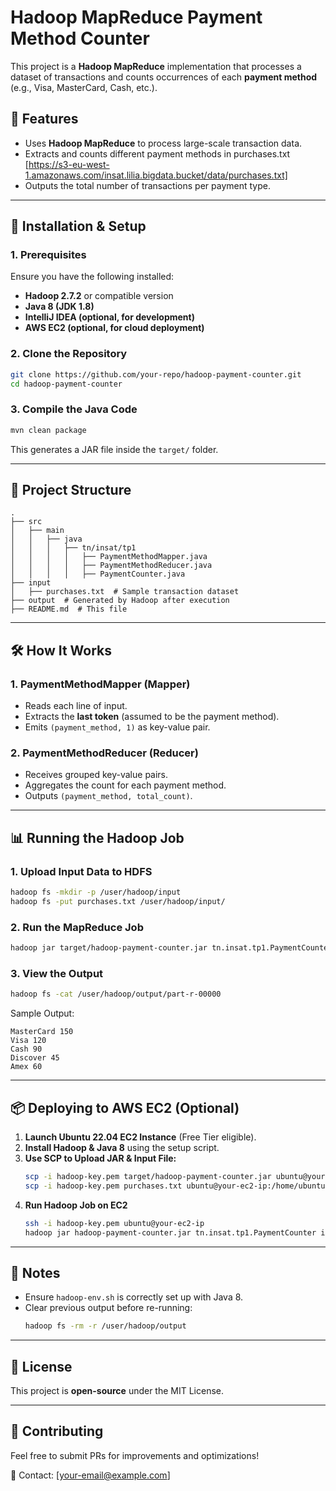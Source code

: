 # Hadoop MapReduce Payment Method Counter

This project is a **Hadoop MapReduce** implementation that processes a dataset of transactions and counts occurrences of each **payment method** (e.g., Visa, MasterCard, Cash, etc.).

## 📌 Features
- Uses **Hadoop MapReduce** to process large-scale transaction data.
- Extracts and counts different payment methods in purchases.txt [https://s3-eu-west-1.amazonaws.com/insat.lilia.bigdata.bucket/data/purchases.txt]
- Outputs the total number of transactions per payment type.

---

## 🚀 Installation & Setup
### **1. Prerequisites**
Ensure you have the following installed:
- **Hadoop 2.7.2** or compatible version
- **Java 8 (JDK 1.8)**
- **IntelliJ IDEA (optional, for development)**
- **AWS EC2 (optional, for cloud deployment)**

### **2. Clone the Repository**
```sh
git clone https://github.com/your-repo/hadoop-payment-counter.git
cd hadoop-payment-counter
```

### **3. Compile the Java Code**
```sh
mvn clean package
```
This generates a JAR file inside the `target/` folder.

---

## 📂 Project Structure
```
.
├── src
│   ├── main
│   │   ├── java
│   │   │   ├── tn/insat/tp1
│   │   │   │   ├── PaymentMethodMapper.java
│   │   │   │   ├── PaymentMethodReducer.java
│   │   │   │   ├── PaymentCounter.java
├── input
│   ├── purchases.txt  # Sample transaction dataset
├── output  # Generated by Hadoop after execution
├── README.md  # This file
```

---

## 🛠 How It Works
### **1. PaymentMethodMapper (Mapper)**
- Reads each line of input.
- Extracts the **last token** (assumed to be the payment method).
- Emits `(payment_method, 1)` as key-value pair.

### **2. PaymentMethodReducer (Reducer)**
- Receives grouped key-value pairs.
- Aggregates the count for each payment method.
- Outputs `(payment_method, total_count)`.

---

## 📊 Running the Hadoop Job
### **1. Upload Input Data to HDFS**
```sh
hadoop fs -mkdir -p /user/hadoop/input
hadoop fs -put purchases.txt /user/hadoop/input/
```

### **2. Run the MapReduce Job**
```sh
hadoop jar target/hadoop-payment-counter.jar tn.insat.tp1.PaymentCounter /user/hadoop/input /user/hadoop/output
```

### **3. View the Output**
```sh
hadoop fs -cat /user/hadoop/output/part-r-00000
```
Sample Output:
```
MasterCard 150
Visa 120
Cash 90
Discover 45
Amex 60
```

---

## 📦 Deploying to AWS EC2 (Optional)
1. **Launch Ubuntu 22.04 EC2 Instance** (Free Tier eligible).
2. **Install Hadoop & Java 8** using the setup script.
3. **Use SCP to Upload JAR & Input File:**
   ```sh
   scp -i hadoop-key.pem target/hadoop-payment-counter.jar ubuntu@your-ec2-ip:/home/ubuntu/
   scp -i hadoop-key.pem purchases.txt ubuntu@your-ec2-ip:/home/ubuntu/
   ```
4. **Run Hadoop Job on EC2**
   ```sh
   ssh -i hadoop-key.pem ubuntu@your-ec2-ip
   hadoop jar hadoop-payment-counter.jar tn.insat.tp1.PaymentCounter input output
   ```

---

## 📝 Notes
- Ensure `hadoop-env.sh` is correctly set up with Java 8.
- Clear previous output before re-running:
  ```sh
  hadoop fs -rm -r /user/hadoop/output
  ```

---

## 📜 License
This project is **open-source** under the MIT License.

---

## 🤝 Contributing
Feel free to submit PRs for improvements and optimizations!

📧 Contact: [your-email@example.com]

